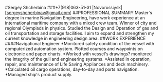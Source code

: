 #Sergey Shcherbina
###+7(918)063-51-31 |Novorossiysk| [sergeyshcherbinav@gmail.com]
##PROFESSIONAL SUMMARY
Master's degree in marine Navigation Engineering, have work experience at an international maritime company with a mixed crew team. Winner of city and regional Olympiads in physics. Studied the Design and Operation of gas and oil transportation and storage facilities. I aim to expand and strengthen my current knowledge in engineering design area.
##WORK EXPERIENCE
####Navigational Engineer
*Monitored safety condition of the vessel with computerized automation system. Plotted courses and waypoints on electronic and paper charts.
*Worked with vessel's drawings? monitored the integrity of the gull and engineering systems.
*Assisted in operation, repair, and maintenance of Life Saving Appliances and deck machinery.
*Calculated oil cargo operations, day-to-day and ports navigation.
*Managed ship's product supply.